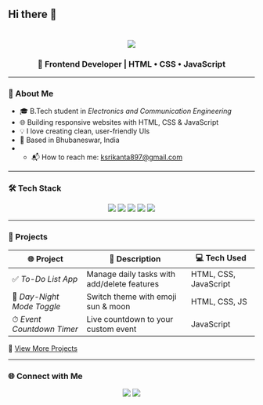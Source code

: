 ## Hi there 👋
<h1 align="center">
  <img src="https://readme-typing-svg.herokuapp.com/?lines=Hi+👋,+I'm+SRIKANTA+KUMAR+SAHOO;Student+%7C+Web+Developer+%7C+Tech+Explorer&center=true&width=500&height=50">
</h1>

<h3 align="center">
  🚀 Frontend Developer | HTML • CSS • JavaScript
</h3>



---

### 🌟 About Me

- 🎓 B.Tech student in *Electronics and Communication Engineering*
- 🌐 Building responsive websites with HTML, CSS & JavaScript
- 💡 I love creating clean, user-friendly UIs
- 📍 Based in Bhubaneswar, India
- - 📬 How to reach me: ksrikanta897@gmail.com

---

### 🛠 Tech Stack

<p align="center">
  <img src="https://img.shields.io/badge/HTML5-E34F26?style=for-the-badge&logo=html5&logoColor=white"/>
  <img src="https://img.shields.io/badge/CSS3-1572B6?style=for-the-badge&logo=css3&logoColor=white"/>
  <img src="https://img.shields.io/badge/JavaScript-F7DF1E?style=for-the-badge&logo=javascript&logoColor=black"/>
  <img src="https://img.shields.io/badge/Git-F05032?style=for-the-badge&logo=git&logoColor=white"/>
  <img src="https://img.shields.io/badge/GitHub-100000?style=for-the-badge&logo=github&logoColor=white"/>
</p>

---

### 🚀 Projects

| 🌐 Project | 🔎 Description | 💻 Tech Used |
|-----------|----------------|--------------|
| ✅ *To-Do List App* | Manage daily tasks with add/delete features | HTML, CSS, JavaScript |
| 🌙 *Day-Night Mode Toggle* | Switch theme with emoji sun & moon | HTML, CSS, JS |
| ⏱ *Event Countdown Timer* | Live countdown to your custom event | JavaScript |

🔗 [View More Projects](https://github.com/srikanta-04?tab=repositories)

---

### 🌐 Connect with Me

<p align="center">
  <a href="ksrikanta897@gmail.com"><img src="https://img.shields.io/badge/Gmail-D14836?style=for-the-badge&logo=gmail&logoColor=white"/></a>
  <a href="https://www.linkedin.com/in/srikanta -kumar-sahoo-611480263"><img src="https://img.shields.io/badge/LinkedIn-blue?style=for-the-badge&logo=linkedin&logoColor=white"/></a>
<!--   <a href="https://your-portfolio.com"><img src="https://img.shields.io/badge/Portfolio-121212?style=for-the-badge&logo=vercel&logoColor=white"/></a> -->
</p>




<!--
**srikantaTech/srikantaTech** is a ✨ _special_ ✨ repository because its `README.md` (this file) appears on your GitHub profile.

Here are some ideas to get you started:

- 🔭 I’m currently working on ...
- 🌱 I’m currently learning ...
- 👯 I’m looking to collaborate on ...
- 🤔 I’m looking for help with ...
- 💬 Ask me about ...
- 📫 How to reach me: ...
- 😄 Pronouns: ...
- ⚡ Fun fact: ...
-->
